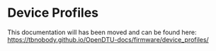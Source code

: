# Device Profiles

This documentation will has been moved and can be found here: <https://tbnobody.github.io/OpenDTU-docs/firmware/device_profiles/>
